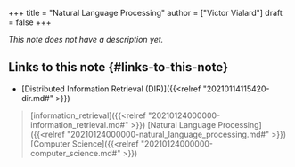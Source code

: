 +++
title = "Natural Language Processing"
author = ["Victor Vialard"]
draft = false
+++

_This note does not have a description yet._


## Links to this note {#links-to-this-note}

-   [Distributed Information Retrieval (DIR)]({{<relref "20210114115420-dir.md#" >}})

> [information\_retrieval]({{<relref "20210124000000-information_retrieval.md#" >}}) [Natural Language Processing]({{<relref "20210124000000-natural_language_processing.md#" >}}) [Computer Science]({{<relref "20210124000000-computer_science.md#" >}})
